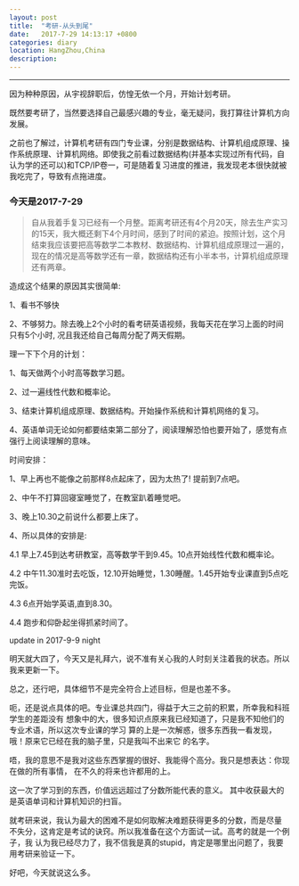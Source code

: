 ```yaml
---
layout: post
title:  "考研-从头到尾"
date:   2017-7-29 14:13:17 +0800
categories: diary 
location: HangZhou,China 
description: 
---
```

---
  因为种种原因，从宇视辞职后，仿惶无依一个月，开始计划考研。

既然要考研了，当然要选择自己最感兴趣的专业，毫无疑问，我打算往计算机方向发展。

之前也了解过，计算机考研有四门专业课，分别是数据结构、计算机组成原理、操作系统原理、计算机网络。即使我之前看过数据结构(并基本实现过所有代码，自认为学的还可以)和TCP/IP卷一，可是随着复习进度的推进，我发现老本很快就被我吃完了，导致有点拖进度。

### 今天是2017-7-29

> 自从我着手复习已经有一个月整。距离考研还有4个月20天，除去生产实习的15天，我大概还剩下4个月时间，感到了时间的紧迫。按照计划，这个月结束我应该要把高等数学二本教材、数据结构、计算机组成原理过一遍的，现在的情况是高等数学还有一章，数据结构还有小半本书，计算机组成原理还有两章。

造成这个结果的原因其实很简单:

1、看书不够快

2、不够努力。除去晚上2个小时的看考研英语视频，我每天花在学习上面的时间只有5个小时,
况且我还给自己每周分配了两天假期。

理一下下个月的计划：

1、每天做两个小时高等数学习题。

2、过一遍线性代数和概率论。

3、结束计算机组成原理、数据结构。开始操作系统和计算机网络的复习。

4、英语单词无论如何都要结束第二部分了，阅读理解恐怕也要开始了，感觉有点强行上阅读理解的意味。

时间安排：

1、早上再也不能像之前那样8点起床了，因为太热了! 提前到7点吧。

2、中午不打算回寝室睡觉了，在教室趴着睡觉吧。

3、晚上10.30之前说什么都要上床了。

4、所以具体的安排是:

4.1 早上7.45到达考研教室，高等数学干到9.45。10点开始线性代数和概率论。

4.2 中午11.30准时去吃饭，12.10开始睡觉，1.30睡醒。1.45开始专业课直到5点吃完饭。

4.3 6点开始学英语,直到8.30。

4.4 跑步和仰卧起坐得抓紧时间了。


update in 2017-9-9 night

明天就大四了，今天又是礼拜六，说不准有关心我的人时刻关注着我的状态。所以我来更新一下。

总之，还行吧，具体细节不是完全符合上述目标，但是也差不多。

呃，还是说点具体的吧。专业课总共四门，得益于大三之前的积累，所幸我和科班学生的差距没有
想象中的大，很多知识点原来我已经知道了，只是我不知他们的专业术语，所以这次专业课的学习
算的上是一次解惑，很多东西我一看发现，哦！原来它已经在我的脑子里，只是我叫不出来它
的名字。

唔，我的意思不是我对这些东西掌握的很好、我能得个高分。我只是想表达：你现在做的所有事情，
在不久的将来也许都用的上。

这一次了学习到的东西，价值远远超过了分数所能代表的意义。
其中收获最大的是英语单词和计算机知识的扫盲。

就考研来说，我认为最大的困难不是如何取解决难题获得更多的分数，而是尽量
不失分，这肯定是考试的诀窍。所以我准备在这个方面试一试。高考的就是一个例子，我
认为我已经尽力了，我不信我是真的stupid，肯定是哪里出问题了，我要用考研来验证一下。

好吧，今天就说这么多。


